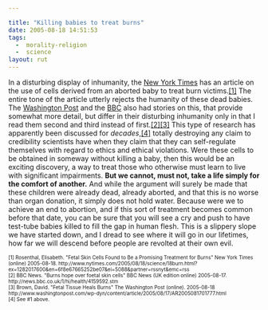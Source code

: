 ```yaml
---

title: "Killing babies to treat burns"
date: 2005-08-18 14:51:53
tags:
  -  morality-religion
  -  science
layout: rut
---
```


<p>In a disturbing display of inhumanity, the <a href="http://www.nytimes.com">New York Times</a> has an article on the use of cells derived from an aborted baby to treat burn victims.<a href="http://www.nytimes.com/2005/08/18/science/18burn.html?ex=1282017600&en=6f8e67665252be07&ei=5088&partner=rssnyt&emc=rss">[1]</a> The entire tone of the article utterly rejects the humanity of these dead babies.  The <a href="http://www.washingtonpost.com">Washington Post</a> and the <a href="http://news.bbc.co.uk">BBC</a> also had stories on this, that provide somewhat more detail, but differ in their disturbing inhumanity only in that I read them second and third instead of first.<a href="http://news.bbc.co.uk/1/hi/health/4159592.stm">[2]</a><a href="http://www.washingtonpost.com/wp-dyn/content/article/2005/08/17/AR2005081701777.html">[3]</a> This type of research has apparently been discussed for <em>decades</em>,<a href="http://www.nytimes.com/2005/08/18/science/18burn.html?ex=1282017600&en=6f8e67665252be07&ei=5088&partner=rssnyt&emc=rss">[4]</a> totally destroying any claim to credibility scientists have when they claim that they can self-regulate themselves with regard to ethics and ethical violations.  Were these cells to be obtained in someway without killing a baby, then this would be an exciting discovery, a way to treat those who otherwise must learn to live with significant impairments.  <strong>But we cannot, must not, take a life simply for the comfort of another.</strong> And while the argument will surely be made that these children were already dead, already aborted, and that this is no worse than organ donation, it simply does not hold water.  Because were we to achieve an end to abortion, and if this sort of treatment becomes common before that date, you can be sure that you will see a cry and push to have test-tube babies killed to fill the gap in human flesh.  This is a slippery slope we have started down, and I dread to see where it will go in our lifetimes, how far we will descend before people are revolted at their own evil.</p>  <font size="-2"> [1] Rosenthal, Elisabeth. "Fetal Skin Cells Found to Be a Promising Treatment for Burns" New York Times (online) 2005-08-18. http://www.nytimes.com/2005/08/18/science/18burn.html?ex=1282017600&en=6f8e67665252be07&ei=5088&partner=rssnyt&emc=rss <br  /> [2] BBC News.  "Burns hope over foetal skin cells" BBC News (UK edition online) 2005-08-17. http://news.bbc.co.uk/1/hi/health/4159592.stm <br  /> [3] Brown, David. "Fetal Tissue Heals Burns" The Washington Post (online).  2005-08-18 http://www.washingtonpost.com/wp-dyn/content/article/2005/08/17/AR2005081701777.html <br  /> [4] See #1 above.  </font>

